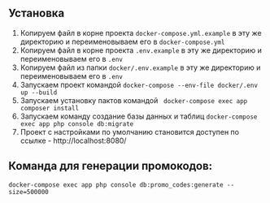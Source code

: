 ## Установка
1. Копируем файл в корне проекта `docker-compose.yml.example` в эту же директорию и переименовываем его в `docker-compose.yml`  
2. Копируем файл в корне проекта `.env.example` в эту же директорию и переименовываем его в `.env`
3. Копируем файл из папки `docker/.env.example` в эту же директорию и переименовываем его в `.env`
4. Запускаем проект командой `docker-compose --env-file docker/.env up --build`
5. Запускаем установку пактов командой ` docker-compose exec app composer install`
6. Запускаем команду создание базы данных и таблиц `docker-compose exec app php console db:migrate`
7. Проект с настройками по умолчанию становится доступен по ссылке - http://localhost:8080/

## Команда для генерации промокодов:
`docker-compose exec app php console db:promo_codes:generate --size=500000`